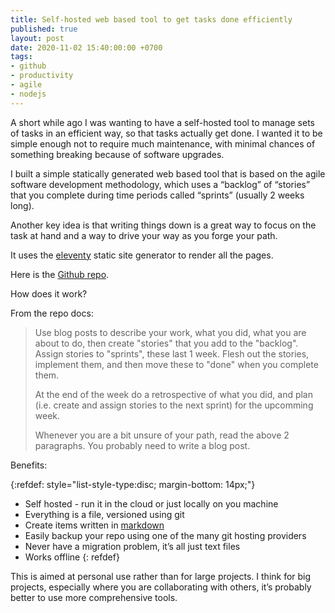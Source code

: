 ```yaml
---
title: Self-hosted web based tool to get tasks done efficiently
published: true
layout: post
date: 2020-11-02 15:40:00:00 +0700
tags:
- github
- productivity
- agile
- nodejs
---
```

A short while ago I was wanting to have a self-hosted tool to manage sets of tasks in an efficient way, so that tasks actually get done. I wanted it to be simple enough not to require much maintenance, with minimal chances of something breaking because of software upgrades. 

I built a simple statically generated web based tool that is based on the agile software development methodology, which uses a “backlog” of “stories” that you complete during time periods called “sprints” (usually 2 weeks long).

Another key idea is that writing things down is a great way to focus on the task at hand and a way to drive your way as you forge your path.

It uses the [eleventy](https://www.11ty.dev) static site generator to render all the pages. 

Here is the [Github repo](https://github.com/mjgs/eleventy-agile-blog).

How does it work? 

From the repo docs:

> Use blog posts to describe your work, what you did, what you are about to do, then create "stories" that you add to the "backlog". Assign stories to "sprints", these last 1 week. Flesh out the stories, implement them, and then move these to "done" when you complete them.
>
>At the end of the week do a retrospective of what you did, and plan (i.e. create and assign stories to the next sprint) for the upcomming week.
>
>Whenever you are a bit unsure of your path, read the above 2 paragraphs. You probably need to write a blog post.

Benefits:

{:refdef: style="list-style-type:disc; margin-bottom: 14px;"}
- Self hosted - run it in the cloud or just locally on you machine
- Everything is a file, versioned using git
- Create items written in [markdown](https://www.markdownguide.org/basic-syntax)
- Easily backup your repo using one of the many git hosting providers
- Never have a migration problem, it’s all just text files
- Works offline
{: refdef}

This is aimed at personal use rather than for large projects. I think for big projects, especially where you are collaborating with others, it’s probably better to use more comprehensive tools.

